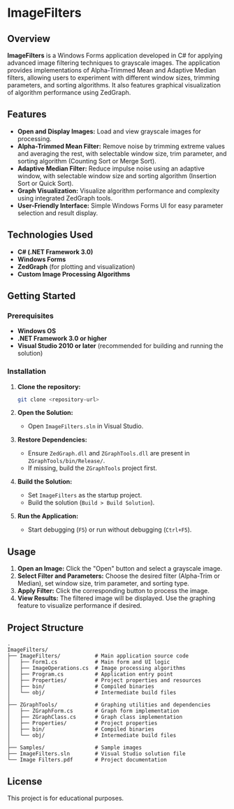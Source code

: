 # ImageFilters

## Overview

**ImageFilters** is a Windows Forms application developed in C# for applying advanced image filtering techniques to grayscale images. The application provides implementations of Alpha-Trimmed Mean and Adaptive Median filters, allowing users to experiment with different window sizes, trimming parameters, and sorting algorithms. It also features graphical visualization of algorithm performance using ZedGraph.

## Features

- **Open and Display Images:** Load and view grayscale images for processing.
- **Alpha-Trimmed Mean Filter:** Remove noise by trimming extreme values and averaging the rest, with selectable window size, trim parameter, and sorting algorithm (Counting Sort or Merge Sort).
- **Adaptive Median Filter:** Reduce impulse noise using an adaptive window, with selectable window size and sorting algorithm (Insertion Sort or Quick Sort).
- **Graph Visualization:** Visualize algorithm performance and complexity using integrated ZedGraph tools.
- **User-Friendly Interface:** Simple Windows Forms UI for easy parameter selection and result display.

## Technologies Used

- **C# (.NET Framework 3.0)**
- **Windows Forms**
- **ZedGraph** (for plotting and visualization)
- **Custom Image Processing Algorithms**

## Getting Started

### Prerequisites

- **Windows OS**
- **.NET Framework 3.0 or higher**
- **Visual Studio 2010 or later** (recommended for building and running the solution)

### Installation

1. **Clone the repository:**
   ```sh
   git clone <repository-url>
   ```
2. **Open the Solution:**
   - Open `ImageFilters.sln` in Visual Studio.

3. **Restore Dependencies:**
   - Ensure `ZedGraph.dll` and `ZGraphTools.dll` are present in `ZGraphTools/bin/Release/`.
   - If missing, build the `ZGraphTools` project first.

4. **Build the Solution:**
   - Set `ImageFilters` as the startup project.
   - Build the solution (`Build > Build Solution`).

5. **Run the Application:**
   - Start debugging (`F5`) or run without debugging (`Ctrl+F5`).

## Usage

1. **Open an Image:** Click the "Open" button and select a grayscale image.
2. **Select Filter and Parameters:** Choose the desired filter (Alpha-Trim or Median), set window size, trim parameter, and sorting type.
3. **Apply Filter:** Click the corresponding button to process the image.
4. **View Results:** The filtered image will be displayed. Use the graphing feature to visualize performance if desired.

## Project Structure

```
.
ImageFilters/
├── ImageFilters/           # Main application source code
│   ├── Form1.cs            # Main form and UI logic
│   ├── ImageOperations.cs  # Image processing algorithms
│   ├── Program.cs          # Application entry point
│   ├── Properties/         # Project properties and resources
│   ├── bin/                # Compiled binaries
│   └── obj/                # Intermediate build files
│
├── ZGraphTools/            # Graphing utilities and dependencies
│   ├── ZGraphForm.cs       # Graph form implementation
│   ├── ZGraphClass.cs      # Graph class implementation
│   ├── Properties/         # Project properties
│   ├── bin/                # Compiled binaries
│   └── obj/                # Intermediate build files
│
├── Samples/                # Sample images
├── ImageFilters.sln        # Visual Studio solution file
└── Image Filters.pdf       # Project documentation

```
## License

This project is for educational purposes.
